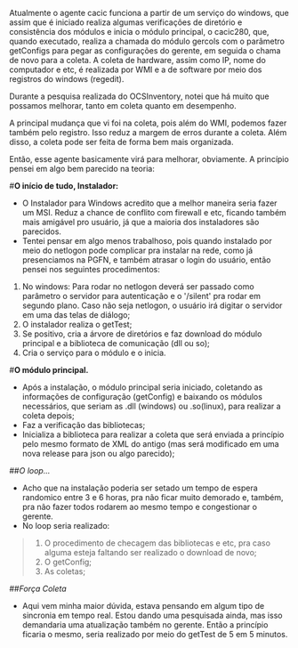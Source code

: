 Atualmente o agente cacic funciona a partir de um serviço do windows, que assim que é iniciado realiza algumas verificações de diretório e consistência dos módulos e inicia o módulo principal, o cacic280, que, quando executado, realiza a chamada do módulo gercols com o parâmetro getConfigs para pegar as configurações do gerente, em seguida o chama de novo para a coleta. A coleta de hardware, assim como IP, nome do computador e etc, é realizada por WMI e a de software por meio dos registros do windows (regedit).

Durante a pesquisa realizada do OCSInventory, notei que há muito que possamos melhorar, tanto em coleta quanto em desempenho.

A principal mudança que vi foi na coleta, pois além do WMI, podemos fazer também pelo registro. Isso reduz a margem de erros durante a coleta. Além disso, a coleta pode ser feita de forma bem mais organizada.

Então, esse agente basicamente virá para melhorar, obviamente. A princípio pensei em algo bem parecido na teoria:

#**O início de tudo, Instalador:**
* O Instalador para Windows acredito que a melhor maneira seria fazer um MSI. Reduz a chance de conflito com firewall e etc, ficando também mais amigável pro usuário, já que a maioria dos instaladores são parecidos.
* Tentei pensar em algo menos trabalhoso, pois quando instalado por meio do netlogon pode complicar pra instalar na rede, como já presenciamos na PGFN, e também atrasar o login do usuário, então pensei nos seguintes procedimentos:
1. No windows: Para rodar no netlogon deverá ser passado como parâmetro o servidor para autenticação e o '/silent' pra rodar em segundo plano. Caso não seja netlogon, o usuário irá digitar o servidor em uma das telas de diálogo;
2. O instalador realiza o getTest;
3. Se positivo, cria a árvore de diretórios e faz download do módulo principal e a biblioteca de comunicação (dll ou so);
4. Cria o serviço para o módulo e o inicia.

#**O módulo principal.**
* Após a instalação, o módulo principal seria iniciado, coletando as informações de configuração (getConfig) e baixando os módulos necessários, que seriam as .dll (windows) ou .so(linux), para realizar a coleta depois;
* Faz a verificação das bibliotecas;
* Inicializa a biblioteca para realizar a coleta que será enviada a princípio pelo mesmo formato de XML do antigo (mas será modificado em uma nova release para json ou algo parecido);

##*O loop...*
* Acho que na instalação poderia ser setado um tempo de espera randomico entre 3 e 6 horas, pra não ficar muito demorado e, também, pra não fazer todos rodarem ao mesmo tempo e congestionar o gerente.
* No loop seria realizado:
>1. O procedimento de checagem das bibliotecas e etc, pra caso alguma esteja faltando ser realizado o download de novo;
>2. O getConfig;
>3. As coletas;

##*Força Coleta*
* Aqui vem minha maior dúvida, estava pensando em algum tipo de sincronia em tempo real. Estou dando uma pesquisada ainda, mas isso demandaria uma atualização também no gerente. Então a princípio ficaria o mesmo, seria realizado por meio do getTest de 5 em 5 minutos.
